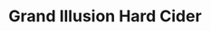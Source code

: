 ---
title: Grand Illusion Hard Cider
lng: -77.1906461
lat: 40.2014466
color: '#31225D'
type: Brewery
address: 26 W High St, Carlisle, PA 17013
rating: 4
tags:
  - brewery
  - craft hard ciders
  - appetizers
---